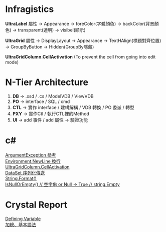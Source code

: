 # Infragistics

<b>UltraLabel</b>
屬性 -> Appearance -> foreColor(字體顏色)
                   -> backColor(背景顏色) -> transparent(透明)
                   -> visibel(顯示)
                   
<b>UltraGrid</b>
屬性 -> DisplayLayout -> Appearance -> TextHAlign(標題對齊位置)
                     -> GroupByButton -> Hidden(GroupBy隱藏)
                     
<b>UltraGridColumn.CellActivation</b>  (To prevent the cell from going into edit mode)
                     
# N-Tier Architecture

1. <b>DB</b> -> .xsd / .cs / ModelVDB / ViewVDB
2. <b>PO</b> -> interface / SQL / cmd
3. <b>CTL</b> -> 實作 interface / 建構解構 / VDB 轉換 / PO 委派 / <ModelVDB>轉型<ViewVDB>
4. <b>PXY</b> -> 實作Ctl / 執行CTL裡的Method
5. <b>UI</b> -> add 事件 / add 屬性 -> 驗證功能

# c#

<a href="https://coolong124220.nidbox.com/diary/read/8045390">ArgumentException 參考</a><br/>
<a href="https://docs.microsoft.com/zh-tw/dotnet/api/system.environment.newline?view=netcore-3.1">Environment.NewLine 換行</a><br/>
<a href="https://www.itread01.com/content/1545667219.html">UltraGridColumn.CellActivation</a><br/>
<a href="https://dotblogs.com.tw/abbee/2012/08/22/74207">DataSet 序列化傳送</a><br/>
<a href="https://docs.microsoft.com/zh-tw/dotnet/api/system.string.format?view=netcore-3.1#System_String_Format_System_String_System_Object_System_Object_">String.Format()</a><br/>
<a href="https://docs.microsoft.com/zh-tw/dotnet/api/system.string.isnullorempty?view=netcore-3.1">IsNullOrEmpty() // 空字串 or Null -> True // string.Empty</a><br/>

# Crystal Report

<a href="https://www.tutorialspoint.com/crystal_reports/crystal_reports_creating_variables.htm">Defining  Variable</a><br/>
<a href="https://help.sap.com/viewer/5e655af038844318b5686fe80d91af27/4.1.10/zh-TW/4786f5d86e041014910aba7db0e91070.html">加總、基本語法</a><br/>
